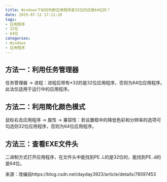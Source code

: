```yaml
---
title: Windows下如何判断应用程序是32位的还是64位的？
date: 2019-07-12 17:11:28
tags:
- 应用程序
- 32位
- 64位
categories:
- Windows
- 应用程序
---
```


## 方法一：利用任务管理器

任务管理器 -> 进程：进程后带有*32的是32位应用程序，否则为64位应用程序。此法仅适用于运行中的应用程序。

## 方法二：利用简化颜色模式

鼠标右击应用程序 -> 属性 -> 兼容性：若设置框中的降低色彩和分辨率的选项可勾选则32位应用程序，否则为64位应用程序。

<!--more-->

## 方法三：查看EXE文件头

二进制方式打开应用程序，在文件头中能找到PE..L的是32位的，能找到PE..d的是64位。

来源：改编自https://blog.csdn.net/dayday3923/article/details/78597453
